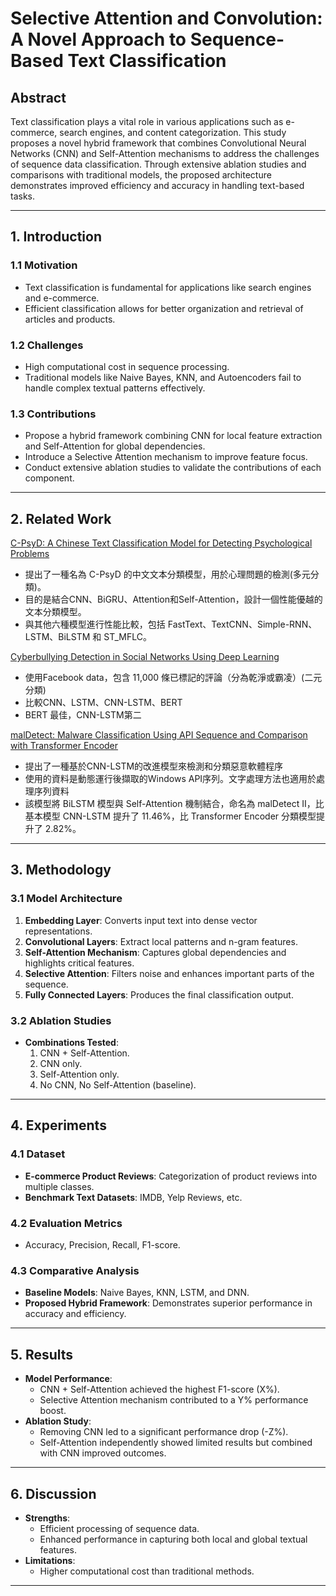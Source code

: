 # Selective Attention and Convolution: A Novel Approach to Sequence-Based Text Classification

## **Abstract**
Text classification plays a vital role in various applications such as e-commerce, search engines, and content categorization. This study proposes a novel hybrid framework that combines Convolutional Neural Networks (CNN) and Self-Attention mechanisms to address the challenges of sequence data classification. Through extensive ablation studies and comparisons with traditional models, the proposed architecture demonstrates improved efficiency and accuracy in handling text-based tasks.

---

## **1. Introduction**
### **1.1 Motivation**
- Text classification is fundamental for applications like search engines and e-commerce.
- Efficient classification allows for better organization and retrieval of articles and products.
  
### **1.2 Challenges**
- High computational cost in sequence processing.
- Traditional models like Naive Bayes, KNN, and Autoencoders fail to handle complex textual patterns effectively.

### **1.3 Contributions**
- Propose a hybrid framework combining CNN for local feature extraction and Self-Attention for global dependencies.
- Introduce a Selective Attention mechanism to improve feature focus.
- Conduct extensive ablation studies to validate the contributions of each component.

---

## **2. Related Work**
[C-PsyD: A Chinese Text Classification Model for Detecting Psychological Problems](https://assets-eu.researchsquare.com/files/rs-5337854/v1/310abd99-1943-4c45-a55f-7e5d9b736b2b.pdf?c=1737116245)
- 提出了一種名為 C-PsyD 的中文文本分類模型，用於心理問題的檢測(多元分類)。
- 目的是結合CNN、BiGRU、Attention和Self-Attention，設計一個性能優越的文本分類模型。
- 與其他六種模型進行性能比較，包括 FastText、TextCNN、Simple-RNN、LSTM、BiLSTM 和 ST_MFLC。

[Cyberbullying Detection in Social Networks Using Deep Learning](https://www.iajit.org/upload/files/Cyberbullying-Detection-in-Social-Networks-Using-Deep-Learning.pdf)
- 使用Facebook data，包含 11,000 條已標記的評論（分為乾淨或霸凌）(二元分類)
- 比較CNN、LSTM、CNN-LSTM、BERT
- BERT 最佳，CNN-LSTM第二

[malDetect: Malware Classification Using API Sequence and Comparison with Transformer Encoder](https://ieeexplore.ieee.org/abstract/document/10731782)
- 提出了一種基於CNN-LSTM的改進模型來檢測和分類惡意軟體程序
- 使用的資料是動態運行後擷取的Windows API序列。文字處理方法也適用於處理序列資料
- 該模型將 BiLSTM 模型與 Self-Attention 機制結合，命名為 malDetect II，比基本模型 CNN-LSTM 提升了 11.46%，比 Transformer Encoder 分類模型提升了 2.82%。
---

## **3. Methodology**
### **3.1 Model Architecture**
1. **Embedding Layer**: Converts input text into dense vector representations.
2. **Convolutional Layers**: Extract local patterns and n-gram features.
3. **Self-Attention Mechanism**: Captures global dependencies and highlights critical features.
4. **Selective Attention**: Filters noise and enhances important parts of the sequence.
5. **Fully Connected Layers**: Produces the final classification output.

### **3.2 Ablation Studies**
- **Combinations Tested**:
  1. CNN + Self-Attention.
  2. CNN only.
  3. Self-Attention only.
  4. No CNN, No Self-Attention (baseline).

---

## **4. Experiments**
### **4.1 Dataset**
- **E-commerce Product Reviews**: Categorization of product reviews into multiple classes.
- **Benchmark Text Datasets**: IMDB, Yelp Reviews, etc.

### **4.2 Evaluation Metrics**
- Accuracy, Precision, Recall, F1-score.

### **4.3 Comparative Analysis**
- **Baseline Models**: Naive Bayes, KNN, LSTM, and DNN.
- **Proposed Hybrid Framework**: Demonstrates superior performance in accuracy and efficiency.

---

## **5. Results**
- **Model Performance**:
  - CNN + Self-Attention achieved the highest F1-score (X%).
  - Selective Attention mechanism contributed to a Y% performance boost.
- **Ablation Study**:
  - Removing CNN led to a significant performance drop (-Z%).
  - Self-Attention independently showed limited results but combined with CNN improved outcomes.

---

## **6. Discussion**
- **Strengths**:
  - Efficient processing of sequence data.
  - Enhanced performance in capturing both local and global textual features.
- **Limitations**:
  - Higher computational cost than traditional methods.

---





